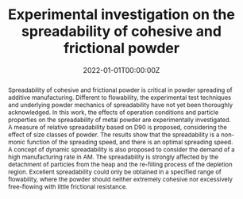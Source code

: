 ---
title: 'Experimental investigation on the spreadability of cohesive and frictional powder'

# Authors
# If you created a profile for a user (e.g. the default `admin` user), write the username (folder name) here
# and it will be replaced with their full name and linked to their profile.
authors:
  - admin
  - Yiqing Gu

# Author notes (optional)
#author_notes:
#  - 'Equal contribution'
#  - 'Equal contribution'

date: '2022-01-01T00:00:00Z'
doi: 'https://doi.org/10.1016/j.apt.2022.103466'

# Schedule page publish date (NOT publication's date).
#publishDate: '2022-01-01T00:00:00Z'

# Publication type.
# Legend: 0 = Uncategorized; 1 = Conference paper; 2 = Journal article;
# 3 = Preprint / Working Paper; 4 = Report; 5 = Book; 6 = Book section;
# 7 = Thesis; 8 = Patent
publication_types: ['2']

# Publication name and optional abbreviated publication name.
publication: In *Advanced Powder Techonology*
publication_short: In *APT*

abstract: Spreadability of cohesive and frictional powder is critical in powder spreading of additive manufacturing. Different to flowability, the experimental test techniques and underlying powder mechanics of spreadability have not yet been thoroughly acknowledged. In this work, the effects of operation conditions and particle properties on the spreadability of metal powder are experimentally investigated. A measure of relative spreadability based on D90 is proposed, considering the effect of size classes of powder. The results show that the spreadability is a non-monic function of the spreading speed, and there is an optimal spreading speed. A concept of dynamic spreadability is also proposed to consider the demand of a high manufacturing rate in AM. The spreadability is strongly affected by the detachment of particles from the heap and the re-filling process of the depletion region. Excellent spreadability could only be obtained in a specified range of flowability, where the powder should neither extremely cohesive nor excessively free-flowing with little frictional resistance.

# Summary. An optional shortened abstract.
#summary: 

tags: [Spreadability, Flowability, Powder spreading, Additive Manufacturing, Cohesive powder]

# Display this page in the Featured widget?
featured: true

# Custom links (uncomment lines below)
# links:
# - name: Custom Link
#   url: http://example.org

url_pdf: ''
url_code: ''
url_dataset: ''
url_poster: ''
url_project: ''
url_slides: ''
url_source: ''
url_video: ''

# Featured image
# To use, add an image named `featured.jpg/png` to your page's folder.
image:
  caption: 'graphical abstract'
  focal_point: ''
  preview_only: false

# Associated Projects (optional).
#   Associate this publication with one or more of your projects.
#   Simply enter your project's folder or file name without extension.
#   E.g. `internal-project` references `content/project/internal-project/index.md`.
#   Otherwise, set `projects: []`.
projects:
  - []

# Slides (optional).
#   Associate this publication with Markdown slides.
#   Simply enter your slide deck's filename without extension.
#   E.g. `slides: "example"` references `content/slides/example/index.md`.
#   Otherwise, set `slides: ""`.
slides: ""
---